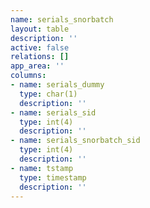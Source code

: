 ```yaml
---
name: serials_snorbatch
layout: table
description: ''
active: false
relations: []
app_area: ''
columns:
- name: serials_dummy
  type: char(1)
  description: ''
- name: serials_sid
  type: int(4)
  description: ''
- name: serials_snorbatch_sid
  type: int(4)
  description: ''
- name: tstamp
  type: timestamp
  description: ''
---
```


